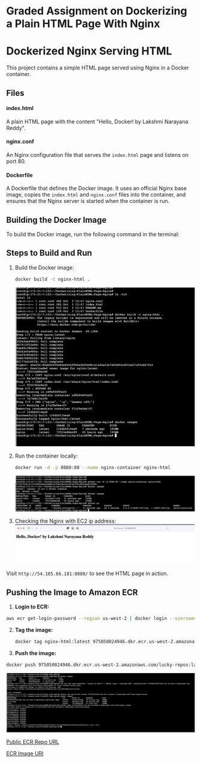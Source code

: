 # Graded Assignment on Dockerizing a Plain HTML Page With Nginx


# Dockerized Nginx Serving HTML

This project contains a simple HTML page served using Nginx in a Docker container.


## **Files**

#### **index.html**

A plain HTML page with the content "Hello, Docker! by Lakshmi Narayana Reddy".

#### **nginx.conf**

An Nginx configuration file that serves the `index.html` page and listens on port 80.

#### **Dockerfile**

A Dockerfile that defines the Docker image. It uses an official Nginx base image, copies the `index.html` and `nginx.conf` files into the container, and ensures that the Nginx server is started when the container is run.

## **Building the Docker Image**

To build the Docker image, run the following command in the terminal:

## Steps to Build and Run

1. Build the Docker image:
    ```bash
    docker build -t nginx-html .
    ```
    ![docker-build](./screenshots/Docker-build.png)

2. Run the container locally:
    ```bash
    docker run -d -p 8080:80 --name nginx-container nginx-html
    ```
   ![docker-run](./screenshots/docker-run.png)
3. Checking the Nginx with EC2 ip address:
   ![docker-web](./screenshots/docker-output.png)

Visit `http://54.185.66.181:8080/` to see the HTML page in action.

## Pushing the Image to Amazon ECR

1. **Login to ECR:** 
  ``` bash
  aws ecr get-login-password --region us-west-2 | docker login --username AWS --password-stdin 975050024946.dkr.ecr.us-west-2.amazonaws.com
  ```
2. **Tag the image:**
   ```bash
   docker tag nginx-html:latest 975050024946.dkr.ecr.us-west-2.amazonaws.com/lucky-repos:latest
   ```
3. **Push the image:**
  ```bash
  docker push 975050024946.dkr.ecr.us-west-2.amazonaws.com/lucky-repos:latest
  ```
  ![ecr-push](./screenshots/ecr-push.png)

[Public ECR Repo URL](https://us-west-2.console.aws.amazon.com/ecr/repositories/private/975050024946/lucky-repos/_/image/sha256:45e5995fff486bb1eb04f2f62ebe777632c294d50b5c3493b5981e3929610b1c/details?region=us-west-2)

[ECR Image URI](975050024946.dkr.ecr.us-west-2.amazonaws.com/lucky-repos:latest)